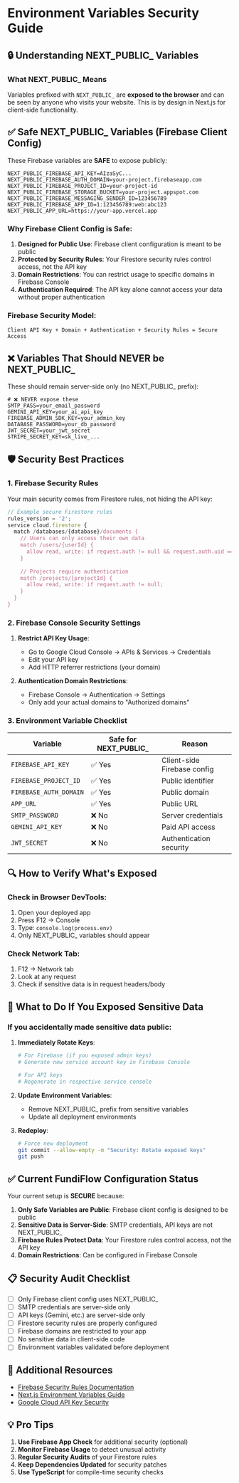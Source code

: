 # Environment Variables Security Guide

## 🔒 Understanding NEXT_PUBLIC_ Variables

### What NEXT_PUBLIC_ Means
Variables prefixed with `NEXT_PUBLIC_` are **exposed to the browser** and can be seen by anyone who visits your website. This is by design in Next.js for client-side functionality.

## ✅ Safe NEXT_PUBLIC_ Variables (Firebase Client Config)

These Firebase variables are **SAFE** to expose publicly:

```env
NEXT_PUBLIC_FIREBASE_API_KEY=AIzaSyC...
NEXT_PUBLIC_FIREBASE_AUTH_DOMAIN=your-project.firebaseapp.com
NEXT_PUBLIC_FIREBASE_PROJECT_ID=your-project-id
NEXT_PUBLIC_FIREBASE_STORAGE_BUCKET=your-project.appspot.com
NEXT_PUBLIC_FIREBASE_MESSAGING_SENDER_ID=123456789
NEXT_PUBLIC_FIREBASE_APP_ID=1:123456789:web:abc123
NEXT_PUBLIC_APP_URL=https://your-app.vercel.app
```

### Why Firebase Client Config is Safe:

1. **Designed for Public Use**: Firebase client configuration is meant to be public
2. **Protected by Security Rules**: Your Firestore security rules control access, not the API key
3. **Domain Restrictions**: You can restrict usage to specific domains in Firebase Console
4. **Authentication Required**: The API key alone cannot access your data without proper authentication

### Firebase Security Model:
```
Client API Key + Domain + Authentication + Security Rules = Secure Access
```

## ❌ Variables That Should NEVER be NEXT_PUBLIC_

These should remain server-side only (no NEXT_PUBLIC_ prefix):

```env
# ❌ NEVER expose these
SMTP_PASS=your_email_password
GEMINI_API_KEY=your_ai_api_key
FIREBASE_ADMIN_SDK_KEY=your_admin_key
DATABASE_PASSWORD=your_db_password
JWT_SECRET=your_jwt_secret
STRIPE_SECRET_KEY=sk_live_...
```

## 🛡️ Security Best Practices

### 1. Firebase Security Rules
Your main security comes from Firestore rules, not hiding the API key:

```javascript
// Example secure Firestore rules
rules_version = '2';
service cloud.firestore {
  match /databases/{database}/documents {
    // Users can only access their own data
    match /users/{userId} {
      allow read, write: if request.auth != null && request.auth.uid == userId;
    }
    
    // Projects require authentication
    match /projects/{projectId} {
      allow read, write: if request.auth != null;
    }
  }
}
```

### 2. Firebase Console Security Settings

1. **Restrict API Key Usage**:
   - Go to Google Cloud Console → APIs & Services → Credentials
   - Edit your API key
   - Add HTTP referrer restrictions (your domain)

2. **Authentication Domain Restrictions**:
   - Firebase Console → Authentication → Settings
   - Only add your actual domains to "Authorized domains"

### 3. Environment Variable Checklist

| Variable | Safe for NEXT_PUBLIC_ | Reason |
|----------|----------------------|---------|
| `FIREBASE_API_KEY` | ✅ Yes | Client-side Firebase config |
| `FIREBASE_PROJECT_ID` | ✅ Yes | Public identifier |
| `FIREBASE_AUTH_DOMAIN` | ✅ Yes | Public domain |
| `APP_URL` | ✅ Yes | Public URL |
| `SMTP_PASSWORD` | ❌ No | Server credentials |
| `GEMINI_API_KEY` | ❌ No | Paid API access |
| `JWT_SECRET` | ❌ No | Authentication security |

## 🔍 How to Verify What's Exposed

### Check in Browser DevTools:
1. Open your deployed app
2. Press F12 → Console
3. Type: `console.log(process.env)`
4. Only NEXT_PUBLIC_ variables should appear

### Check Network Tab:
1. F12 → Network tab
2. Look at any request
3. Check if sensitive data is in request headers/body

## 🚨 What to Do If You Exposed Sensitive Data

### If you accidentally made sensitive data public:

1. **Immediately Rotate Keys**:
   ```bash
   # For Firebase (if you exposed admin keys)
   # Generate new service account key in Firebase Console
   
   # For API keys
   # Regenerate in respective service console
   ```

2. **Update Environment Variables**:
   - Remove NEXT_PUBLIC_ prefix from sensitive variables
   - Update all deployment environments

3. **Redeploy**:
   ```bash
   # Force new deployment
   git commit --allow-empty -m "Security: Rotate exposed keys"
   git push
   ```

## ✅ Current FundiFlow Configuration Status

Your current setup is **SECURE** because:

1. **Only Safe Variables are Public**: Firebase client config is designed to be public
2. **Sensitive Data is Server-Side**: SMTP credentials, API keys are not NEXT_PUBLIC_
3. **Firebase Rules Protect Data**: Your Firestore rules control access, not the API key
4. **Domain Restrictions**: Can be configured in Firebase Console

## 📋 Security Audit Checklist

- [ ] Only Firebase client config uses NEXT_PUBLIC_
- [ ] SMTP credentials are server-side only
- [ ] API keys (Gemini, etc.) are server-side only
- [ ] Firestore security rules are properly configured
- [ ] Firebase domains are restricted to your app
- [ ] No sensitive data in client-side code
- [ ] Environment variables validated before deployment

## 🔗 Additional Resources

- [Firebase Security Rules Documentation](https://firebase.google.com/docs/firestore/security/get-started)
- [Next.js Environment Variables Guide](https://nextjs.org/docs/basic-features/environment-variables)
- [Google Cloud API Key Security](https://cloud.google.com/docs/authentication/api-keys)

## 💡 Pro Tips

1. **Use Firebase App Check** for additional security (optional)
2. **Monitor Firebase Usage** to detect unusual activity
3. **Regular Security Audits** of your Firestore rules
4. **Keep Dependencies Updated** for security patches
5. **Use TypeScript** for compile-time security checks